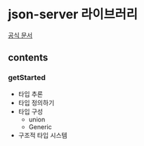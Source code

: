 # json-server 라이브러리

[공식 문서](https://www.typescriptlang.org/)

## contents

### getStarted

- 타입 추론
- 타입 정의하기
- 타입 구성
  - union
  - Generic
- 구조적 타입 시스템
